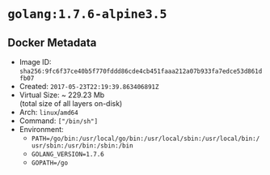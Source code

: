 # `golang:1.7.6-alpine3.5`

## Docker Metadata

- Image ID: `sha256:9fc6f37ce40b5f770fddd86cde4cb451faaa212a07b933fa7edce53d861dfb07`
- Created: `2017-05-23T22:19:39.863406891Z`
- Virtual Size: ~ 229.23 Mb  
  (total size of all layers on-disk)
- Arch: `linux`/`amd64`
- Command: `["/bin/sh"]`
- Environment:
  - `PATH=/go/bin:/usr/local/go/bin:/usr/local/sbin:/usr/local/bin:/usr/sbin:/usr/bin:/sbin:/bin`
  - `GOLANG_VERSION=1.7.6`
  - `GOPATH=/go`
